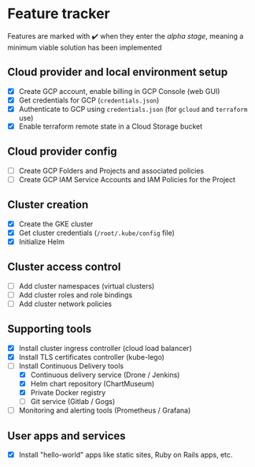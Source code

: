 # Feature tracker

Features are marked with ✔️ when they enter the *alpha stage*, meaning a minimum viable solution has been implemented

## Cloud provider and local environment setup

- [x] Create GCP account, enable billing in GCP Console (web GUI)
- [x] Get credentials for GCP (`credentials.json`)
- [x] Authenticate to GCP using `credentials.json` (for `gcloud` and `terraform` use)
- [x] Enable terraform remote state in a Cloud Storage bucket

## Cloud provider config

- [ ] Create GCP Folders and Projects and associated policies
- [ ] Create GCP IAM Service Accounts and IAM Policies for the Project

## Cluster creation

- [x] Create the GKE cluster
- [x] Get cluster credentials (`/root/.kube/config` file)
- [x] Initialize Helm

## Cluster access control

- [ ] Add cluster namespaces (virtual clusters)
- [ ] Add cluster roles and role bindings
- [ ] Add cluster network policies

## Supporting tools

- [x] Install cluster ingress controller (cloud load balancer)
- [x] Install TLS certificates controller (kube-lego)
- [ ] Install Continuous Delivery tools
    - [x] Continuous delivery service (Drone / Jenkins)
    - [x] Helm chart repository (ChartMuseum)
    - [x] Private Docker registry
    - [ ] Git service (Gitlab / Gogs)
- [ ] Monitoring and alerting tools (Prometheus / Grafana)

## User apps and services

- [x] Install "hello-world" apps like static sites, Ruby on Rails apps, etc.
